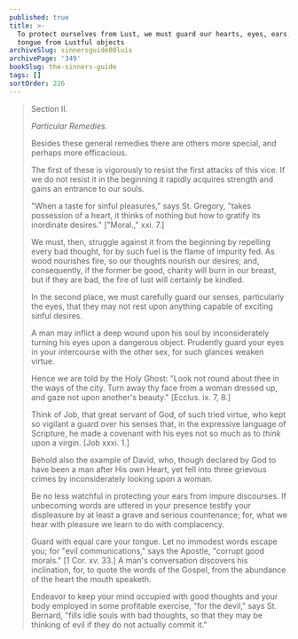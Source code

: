 ```yaml
---
published: true
title: >-
  To protect ourselves from Lust, we must guard our hearts, eyes, ears, and
  tongue from Lustful objects
archiveSlug: sinnersguide00luis
archivePage: '349'
bookSlug: the-sinners-guide
tags: []
sortOrder: 226
---
```


> Section II.
>
> *Particular Remedies.*
>
> Besides these general remedies there are others more special, and perhaps more efficacious.
>
> The first of these is vigorously to resist the first attacks of this vice. If we do not resist it in the beginning it rapidly acquires strength and gains an entrance to our souls.
>
> "When a taste for sinful pleasures," says St. Gregory, "takes possession of a heart, it thinks of nothing but how to gratify its inordinate desires." ["Moral.," xxi. 7.]
>
> We must, then, struggle against it from the beginning by repelling every bad thought, for by such fuel is the flame of impurity fed. As wood nourishes fire, so our thoughts nourish our desires; and, consequently, if the former be good, charity will burn in our breast, but if they are bad, the fire of lust will certainly be kindled.
>
> In the second place, we must carefully guard our senses, particularly the eyes, that they may not rest upon anything capable of exciting sinful desires.
>
> A man may inflict a deep wound upon his soul by inconsiderately turning his eyes upon a dangerous object. Prudently guard your eyes in your intercourse with the other sex, for such glances weaken virtue.
>
> Hence we are told by the Holy Ghost: "Look not round about thee in the ways of the city. Turn away thy face from a woman dressed up, and gaze not upon another's beauty." [Ecclus. ix. 7, 8.]
>
> Think of Job, that great servant of God, of such tried virtue, who kept so vigilant a guard over his senses that, in the expressive language of Scripture, he made a covenant with his eyes not so much as to *think* upon a virgin. [Job xxxi. 1.]
>
> Behold also the example of David, who, though declared by God to have been a man after His own Heart, yet fell into three grievous crimes by inconsiderately looking upon a woman.
>
> Be no less watchful in protecting your ears from impure discourses. If unbecoming words are uttered in your presence testify your displeasure by at least a grave and serious countenance; for, what we hear with pleasure we learn to do with complacency.
>
> Guard with equal care your tongue. Let no immodest words escape you; for "evil communications," says the Apostle, "corrupt good morals." [1 Cor. xv. 33.] A man's conversation discovers his inclination, for, to quote the words of the Gospel, from the abundance of the heart the mouth speaketh.
>
> Endeavor to keep your mind occupied with good thoughts and your body employed in some profitable exercise, "for the devil," says St. Bernard, "fills idle souls with bad thoughts, so that they may be thinking of evil if they do not actually commit it."

